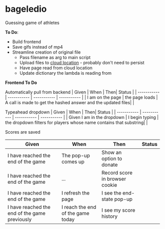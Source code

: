 # bageledio
Guessing game of athletes

**To Do**:
* Build frontend
* Save gifs instead of mp4
* Streamline creation of original file
  * Pass filename as arg to main script
  * Upload files to [cloud location](https://stackoverflow.com/questions/16799956/javascript-to-download-a-file-from-amazon-s3-bucket) - probably don't need to persist 
  * Have page read from cloud location
  * Update dictionary the lambda is reading from

**Frontend To Do**

Automatically pull from backend
| Given       | When | Then| Status |
| ----------- | ----------- | ----------- | ----------- |
| I am on the page | the page loads | A call is made to get the hashed answer and the updated files| |

Typeahead dropdown
| Given       | When | Then| Status |
| ----------- | ----------- | ----------- | ----------- |
| Given I am in the dropdown | I begin typing | the dropdown filters for players whose name contains that substring| |

Scores are saved

| Given       | When | Then| Status |
| ----------- | ----------- | ----------- | ----------- |
| I have reached the end of the game | The pop-up comes up | Show an option to donate | |
| I have reached the end of the game | ... | Record score in browser cookie | |
| I have reached the end of the game | I refresh the page | I see the end-state pop-up | |
| I have reached the end of the game previously | I reach the end of the game today | I see my score history | |
